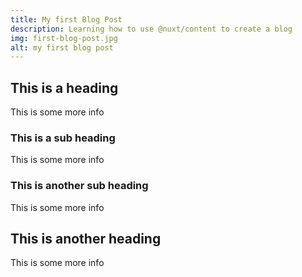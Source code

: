 ```yaml
---
title: My first Blog Post
description: Learning how to use @nuxt/content to create a blog
img: first-blog-post.jpg
alt: my first blog post
---
```



## This is a heading

This is some more info

### This is a sub heading

This is some more info

### This is another sub heading

This is some more info

## This is another heading

This is some more info
